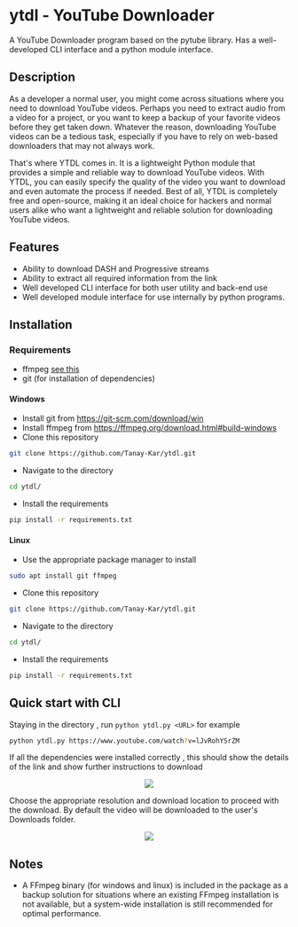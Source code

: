 # ytdl - YouTube Downloader
A YouTube Downloader program based on the pytube library. Has a well-developed CLI interface and a python module interface.

## Description
As a developer a normal user, you might come across situations where you need to download YouTube videos. Perhaps you need to extract audio from a video for a project, or you want to keep a backup of your favorite videos before they get taken down. Whatever the reason, downloading YouTube videos can be a tedious task, especially if you have to rely on web-based downloaders that may not always work.

That's where YTDL comes in. It is a lightweight Python module that provides a simple and reliable way to download YouTube videos. With YTDL, you can easily specify the quality of the video you want to download and even automate the process if needed. Best of all, YTDL is completely free and open-source, making it an ideal choice for hackers and normal users alike who want a lightweight and reliable solution for downloading YouTube videos.

## Features
- Ability to download DASH and Progressive streams
- Ability to extract all required information from the link
- Well developed CLI interface for both user utility and back-end use
- Well developed module interface for use internally by python programs.

## Installation
### Requirements
- ffmpeg [see this](#notes)
- git (for installation of dependencies)

#### Windows
- Install git from https://git-scm.com/download/win
- Install ffmpeg from https://ffmpeg.org/download.html#build-windows
- Clone this repository
```bash
git clone https://github.com/Tanay-Kar/ytdl.git
```
- Navigate to the directory
```bash
cd ytdl/
```
- Install the requirements
```bash
pip install -r requirements.txt
```

#### Linux
- Use the appropriate package manager to install 
```bash
sudo apt install git ffmpeg
```
- Clone this repository
```bash
git clone https://github.com/Tanay-Kar/ytdl.git
```
- Navigate to the directory
```bash
cd ytdl/
```
- Install the requirements
```bash
pip install -r requirements.txt
```

## Quick start with CLI
Staying in the directory , run
```python ytdl.py <URL>```
for example
```bash
python ytdl.py https://www.youtube.com/watch?v=lJvRohYSrZM
```
If all the dependencies were installed correctly , this should show the details of the link and show further instructions to download
<p align="center">
<img src=https://user-images.githubusercontent.com/93914273/233820691-c6d9902d-e82f-4a90-987e-659b471c5ed1.png>
</p>

Choose the appropriate resolution and download location to proceed with the download. By default the video will be downloaded to the user's Downloads folder.
<p align="center">
<img src=https://user-images.githubusercontent.com/93914273/233820815-8806bc55-478a-4735-849a-afdf159c233f.png>
</p>

## Notes
- A FFmpeg binary (for windows and linux) is included in the package as a backup solution for situations where an existing FFmpeg installation is not available, but a system-wide installation is still recommended for optimal performance.
